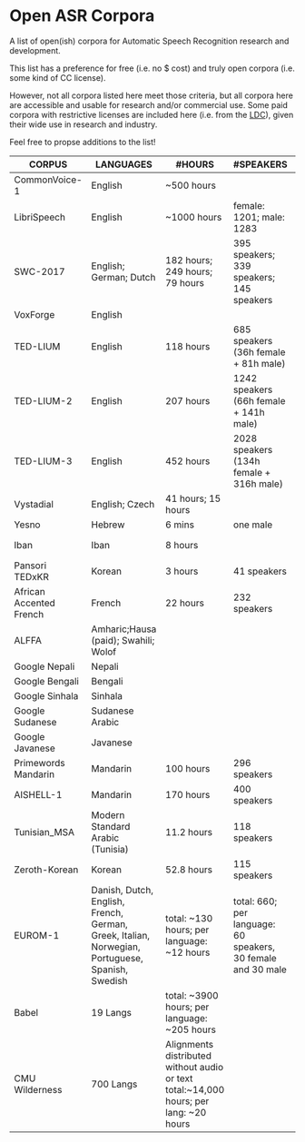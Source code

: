 # Open ASR Corpora

A list of open(ish) corpora for Automatic Speech Recognition research and development.

This list has a preference for free (i.e. no $ cost) and truly open corpora (i.e. some kind of CC license).

However, not all corpora listed here meet those criteria, but all corpora here are accessible and usable for research and/or commercial use. Some paid corpora with restrictive licenses are included here (i.e. from the [LDC](https://www.ldc.upenn.edu/)), given their wide use in research and industry.

Feel free to propse additions to the list!

| CORPUS  	| LANGUAGES | #HOURS  | #SPEAKERS |   DOWNLOAD	| LICENSE |
|---	|---	|---  |---	|---	| --- |
| CommonVoice-1   | English         | ~500 hours      |  |<https://voice.mozilla.org/en/datasets>|  CC-0  |
| LibriSpeech   |English         | ~1000 hours      | female: 1201; male: 1283   |<http://www.openslr.org/12/>|  CC-BY 4.0  |
| SWC-2017   |English; German; Dutch         | 182 hours; 249 hours; 79 hours      | 395 speakers; 339 speakers; 145 speakers  |<https://nats.gitlab.io/swc/>|  CC-BY-SA 4.0  |
| VoxForge	| English |    |       | <http://www.voxforge.org/home/downloads> | GPL 3.0 |
| TED-LIUM   |English         | 118 hours     | 685 speakers (36h female + 81h male)|<http://www.openslr.org/7/>| CC-BY-NC-ND 3.0 |
| TED-LIUM-2   |English         | 207 hours     | 1242 speakers (66h female + 141h male)|<http://www.openslr.org/19/>| CC-BY-NC-ND 3.0 |
| TED-LIUM-3   |English         | 452 hours     | 2028 speakers (134h female + 316h male) |<http://www.openslr.org/51/>|  CC-BY-NC-ND 3.0  |
|Vystadial	| English; Czech |  41 hours; 15 hours  |       | <http://www.openslr.org/6/> | CC-BY-SA 3.0 US|
| Yesno     |Hebrew          | 6 mins  | one male    | <http://www.openslr.org/1/> | CC-0 |
|Iban   |Iban         | 8 hours      |    |<http://www.openslr.org/24/> <https://github.com/sarahjuan/iban>|  CC-BY-SA 2.0 |
|Pansori TEDxKR | Korean| 3 hours| 41 speakers |<http://www.openslr.org/58/>| CC-BY-NC-ND 4.0|
|African Accented French | French| 22 hours | 232 speakers | <http://www.openslr.org/57/> | Apache 2.0|
| ALFFA | Amharic;Hausa (paid); Swahili; Wolof | |  | <http://www.openslr.org/25/> <https://github.com/besacier/ALFFA_PUBLIC> | MIT |
| Google Nepali | Nepali| | | <http://www.openslr.org/54/> | CC-BY-SA 4.0  |
| Google Bengali | Bengali| | | <http://www.openslr.org/53/> | CC-BY-SA 4.0  |
| Google Sinhala |Sinhala | | | <http://www.openslr.org/52/> | CC-BY-SA 4.0  |
| Google Sudanese | Sudanese Arabic | | | <http://www.openslr.org/36/> | CC-BY-SA 4.0  |
| Google Javanese |Javanese | | | <http://www.openslr.org/35/> | CC-BY-SA 4.0  |
| Primewords Mandarin| Mandarin | 100 hours | 296 speakers | <http://www.openslr.org/47/> | CC-BY-NC-ND 4.0 |
| AISHELL-1 | Mandarin | 170 hours | 400 speakers | <http://www.openslr.org/33/> | Apache 2.0 |
| Tunisian_MSA | Modern Standard Arabic (Tunisia) | 11.2 hours  | 118 speakers | <http://www.openslr.org/46/> | Apache 2.0  |
| Zeroth-Korean | Korean | 52.8 hours  | 115 speakers | <http://www.openslr.org/40/> | CC-BY 4.0 |
|EUROM-1   | Danish, Dutch, English, French, German, Greek, Italian, Norwegian, Portuguese, Spanish, Swedish         | total: ~130 hours; per language: ~12 hours      | total: 660; per language: 60 speakers, 30 female and 30 male | <https://www.phon.ucl.ac.uk/shop/eurom1.php> | "The data may be used for research purposes, but it may not be resold in any form." |
|Babel   |  19 Langs | total: ~3900 hours; per language: ~205 hours  | | <https://catalog.ldc.upenn.edu/search>, enter *babel* under *Publication Name:* | LDC Licensing <https://www.ldc.upenn.edu/data-management/using/licensing>|
|CMU Wilderness | 700 Langs | Alignments distributed without audio or text total:~14,000 hours; per lang: ~20 hours| |<https://github.com/festvox/datasets-CMU_Wilderness>| Questionable Legality: <https://live.bible.is/terms>|
